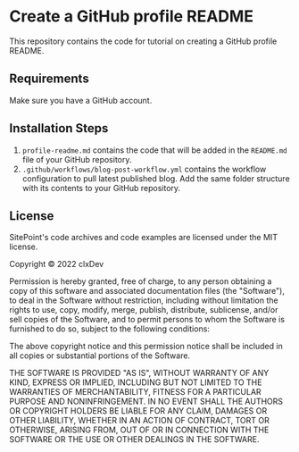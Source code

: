 # Create a GitHub profile README

This repository contains the code for tutorial on creating a GitHub profile README.

## Requirements
Make sure you have a GitHub account.

## Installation Steps

1. `profile-readme.md` contains the code that will be added in the `README.md` file of your GitHub repository.
2. `.github/workflows/blog-post-workflow.yml` contains the workflow configuration to pull latest published blog. Add the same folder structure with its contents to your GitHub repository.

## License

SitePoint's code archives and code examples are licensed under the MIT license.

Copyright © 2022 clxDev

Permission is hereby granted, free of charge, to any person obtaining a copy of this software and associated documentation files (the "Software"), to deal in the Software without restriction, including without limitation the rights to use, copy, modify, merge, publish, distribute, sublicense, and/or sell copies of the Software, and to permit persons to whom the Software is furnished to do so, subject to the following conditions:

The above copyright notice and this permission notice shall be included in all copies or substantial portions of the Software.

THE SOFTWARE IS PROVIDED "AS IS", WITHOUT WARRANTY OF ANY KIND, EXPRESS OR IMPLIED, INCLUDING BUT NOT LIMITED TO THE WARRANTIES OF MERCHANTABILITY, FITNESS FOR A PARTICULAR PURPOSE AND NONINFRINGEMENT. IN NO EVENT SHALL THE AUTHORS OR COPYRIGHT HOLDERS BE LIABLE FOR ANY CLAIM, DAMAGES OR OTHER LIABILITY, WHETHER IN AN ACTION OF CONTRACT, TORT OR OTHERWISE, ARISING FROM, OUT OF OR IN CONNECTION WITH THE SOFTWARE OR THE USE OR OTHER DEALINGS IN THE SOFTWARE.
